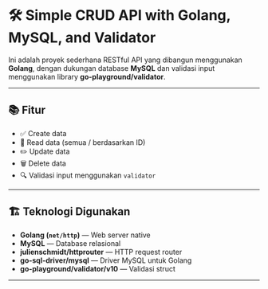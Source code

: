 # 🛠️ Simple CRUD API with Golang, MySQL, and Validator

Ini adalah proyek sederhana RESTful API yang dibangun menggunakan **Golang**, dengan dukungan database **MySQL** dan validasi input menggunakan library **go-playground/validator**.

---

## 📚 Fitur

- ✅ Create data
- 📖 Read data (semua / berdasarkan ID)
- ✏️ Update data
- 🗑️ Delete data
- 🔍 Validasi input menggunakan `validator`

---

## 🏗️ Teknologi Digunakan

- **Golang (`net/http`)** — Web server native
- **MySQL** — Database relasional
- **julienschmidt/httprouter** — HTTP request router
- **go-sql-driver/mysql** — Driver MySQL untuk Golang
- **go-playground/validator/v10** — Validasi struct

---
